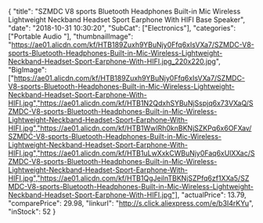 {
	"title": "SZMDC V8 sports Bluetooth Headphones Built-in Mic Wireless Lightweight Neckband Headset Sport Earphone With HIFI Base Speaker",
	"date": "2018-10-31 10:30:20",
	"SubCat": ["Electronics"],
	"categories": ["Portable Audio "],
	"thumbnailImage": "https://ae01.alicdn.com/kf/HTB189Zuxh9YBuNjy0Ffq6xIsVXa7/SZMDC-V8-sports-Bluetooth-Headphones-Built-in-Mic-Wireless-Lightweight-Neckband-Headset-Sport-Earphone-With-HIFI.jpg_220x220.jpg",
	"BigImage": ["https://ae01.alicdn.com/kf/HTB189Zuxh9YBuNjy0Ffq6xIsVXa7/SZMDC-V8-sports-Bluetooth-Headphones-Built-in-Mic-Wireless-Lightweight-Neckband-Headset-Sport-Earphone-With-HIFI.jpg","https://ae01.alicdn.com/kf/HTB1N2QdxhSYBuNjSspjq6x73VXaQ/SZMDC-V8-sports-Bluetooth-Headphones-Built-in-Mic-Wireless-Lightweight-Neckband-Headset-Sport-Earphone-With-HIFI.jpg","https://ae01.alicdn.com/kf/HTB1WwIRh0knBKNjSZKPq6x6OFXav/SZMDC-V8-sports-Bluetooth-Headphones-Built-in-Mic-Wireless-Lightweight-Neckband-Headset-Sport-Earphone-With-HIFI.jpg","https://ae01.alicdn.com/kf/HTB1uLwXxkCWBuNjy0Faq6xUlXXac/SZMDC-V8-sports-Bluetooth-Headphones-Built-in-Mic-Wireless-Lightweight-Neckband-Headset-Sport-Earphone-With-HIFI.jpg","https://ae01.alicdn.com/kf/HTB1QgJeilnTBKNjSZPfq6zf1XXa5/SZMDC-V8-sports-Bluetooth-Headphones-Built-in-Mic-Wireless-Lightweight-Neckband-Headset-Sport-Earphone-With-HIFI.jpg"],
	"actualPrice": 13.79,
	"comparePrice": 29.98,
	"linkurl": "http://s.click.aliexpress.com/e/b3I4rKYu",
	"inStock": 52
}
